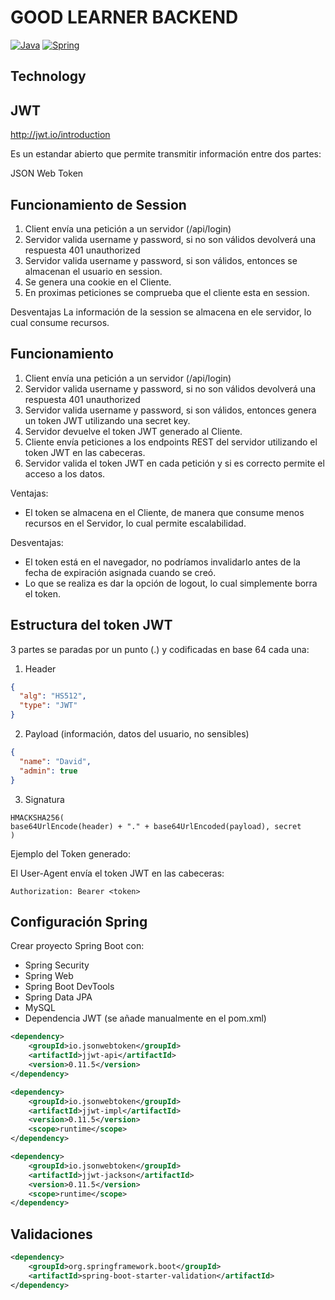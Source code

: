 # GOOD LEARNER BACKEND

[![Java](https://img.shields.io/badge/Code-Java-red)](https://docs.oracle.com/en/java/javase/17/docs/api/index.html)
[![Spring](https://img.shields.io/badge/Framework-Spring-darkgreen)](https://spring.io/)


## Technology




## JWT

http://jwt.io/introduction

Es un estandar abierto que permite transmitir información entre dos partes:

JSON Web Token

## Funcionamiento de Session
1. Client envía una petición a un servidor (/api/login)
2. Servidor valida username y password, si no son válidos devolverá una respuesta 401 unauthorized
3. Servidor valida username y password, si son válidos, entonces se almacenan el usuario en session.
4. Se genera una cookie en el Cliente.
5. En proximas peticiones se comprueba que el cliente esta en session.

Desventajas
La información de la session se almacena en ele servidor, lo cual consume recursos.


## Funcionamiento

1. Client envía una petición a un servidor (/api/login)
2. Servidor valida username y password, si no son válidos devolverá una respuesta 401 unauthorized
3. Servidor valida username y password, si son válidos, entonces genera un token JWT utilizando una secret key.
4. Servidor devuelve el token JWT generado al Cliente.
5. Cliente envía peticiones a los endpoints REST del servidor utilizando el token JWT en las cabeceras.
6. Servidor valida el token JWT en cada petición y si es correcto permite el acceso a los datos.

Ventajas:

* El token se almacena en el Cliente, de manera que consume menos recursos en el Servidor, lo cual permite escalabilidad.

Desventajas:
* El token está en el navegador, no podríamos invalidarlo antes de la fecha de expiración asignada cuando se creó.
* Lo que se realiza es dar la opción de logout, lo cual simplemente borra el token.

## Estructura del token JWT

3 partes se paradas por un punto (.) y codificadas en base 64 cada una:

1. Header
```json
{
  "alg": "HS512",
  "type": "JWT"
}
```

2. Payload (información, datos del usuario, no sensibles)
```json
{
  "name": "David",
  "admin": true
}
```
3. Signatura

```
HMACKSHA256(
base64UrlEncode(header) + "." + base64UrlEncoded(payload), secret
)
```

Ejemplo del Token generado:


El User-Agent envía el token JWT en las cabeceras:

```
Authorization: Bearer <token>
```

## Configuración Spring

Crear proyecto Spring Boot con:

* Spring Security
* Spring Web
* Spring Boot DevTools
* Spring Data JPA
* MySQL
* Dependencia JWT (se añade manualmente en el pom.xml)

```xml
<dependency>
    <groupId>io.jsonwebtoken</groupId>
    <artifactId>jjwt-api</artifactId>
    <version>0.11.5</version>
</dependency>
```
```xml
<dependency>
    <groupId>io.jsonwebtoken</groupId>
    <artifactId>jjwt-impl</artifactId>
    <version>0.11.5</version>
    <scope>runtime</scope>
</dependency>
```
```xml
<dependency>
    <groupId>io.jsonwebtoken</groupId>
    <artifactId>jjwt-jackson</artifactId>
    <version>0.11.5</version>
    <scope>runtime</scope>
</dependency>
```

## Validaciones

```xml
<dependency>
    <groupId>org.springframework.boot</groupId>
    <artifactId>spring-boot-starter-validation</artifactId>
</dependency>
```